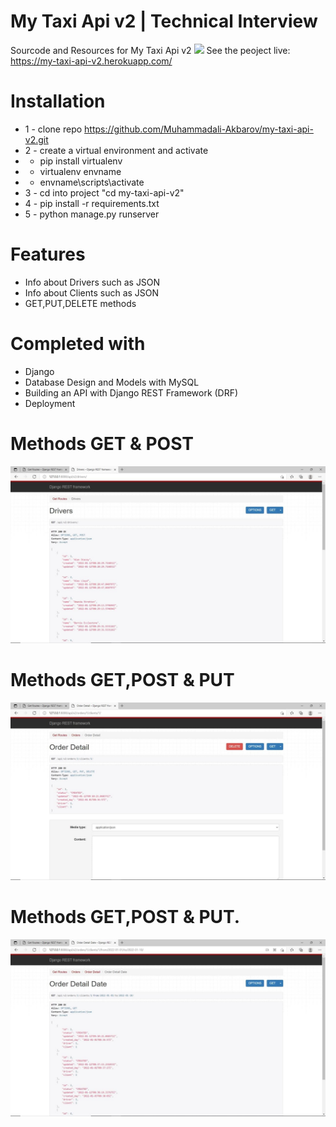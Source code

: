 # My Taxi Api v2 | Technical Interview 
Sourcode and Resources for My Taxi Api v2
<img src="https://disrupt-africa.com/wp-content/uploads/2015/06/mytaxi.jpg">
See the peoject live: https://my-taxi-api-v2.herokuapp.com/


# Installation
* 1 - clone repo https://github.com/Muhammadali-Akbarov/my-taxi-api-v2.git
* 2 - create a virtual environment and activate
*  - pip install virtualenv
*  - virtualenv envname
*  - envname\scripts\activate
* 3 - cd into project "cd my-taxi-api-v2"
* 4 - pip install -r requirements.txt
* 5 - python manage.py runserver


# Features
* Info about Drivers such as JSON
* Info about Clients such as JSON
* GET,PUT,DELETE methods

# Completed with
* Django 
* Database Design and Models with MySQL
* Building an API with Django REST Framework (DRF)
* Deployment


# Methods GET & POST
<img src="./assets/images/img1.jpg">

# Methods GET,POST & PUT
<img src="./assets/images/img2.jpg">

# Methods GET,POST & PUT.
<img src="./assets/images/img3.jpg">  



